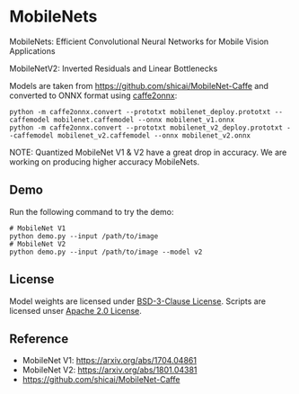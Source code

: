 # MobileNets

MobileNets: Efficient Convolutional Neural Networks for Mobile Vision Applications

MobileNetV2: Inverted Residuals and Linear Bottlenecks

Models are taken from https://github.com/shicai/MobileNet-Caffe and converted to ONNX format using [caffe2onnx](https://github.com/asiryan/caffe2onnx):
```
python -m caffe2onnx.convert --prototxt mobilenet_deploy.prototxt --caffemodel mobilenet.caffemodel --onnx mobilenet_v1.onnx
python -m caffe2onnx.convert --prototxt mobilenet_v2_deploy.prototxt --caffemodel mobilenet_v2.caffemodel --onnx mobilenet_v2.onnx
```

NOTE: Quantized MobileNet V1 & V2 have a great drop in accuracy. We are working on producing higher accuracy MobileNets.

## Demo

Run the following command to try the demo:
```shell
# MobileNet V1
python demo.py --input /path/to/image
# MobileNet V2
python demo.py --input /path/to/image --model v2
```

## License

Model weights are licensed under [BSD-3-Clause License](./LICENSE).
Scripts are licensed unser [Apache 2.0 License](../../LICENSE).

## Reference

- MobileNet V1: https://arxiv.org/abs/1704.04861
- MobileNet V2: https://arxiv.org/abs/1801.04381
- https://github.com/shicai/MobileNet-Caffe

